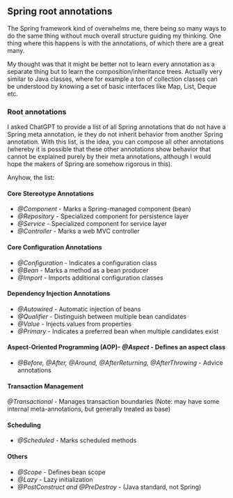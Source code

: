 ## Spring root annotations

The Spring framework kind of overwhelms me, there being so many ways to do the same thing without much overall structure guiding my thinking. One thing where this happens is with the annotations, of which there are a great many. 

My thought was that it might be better not to learn every annotation as a separate thing but to learn the composition/inheritance trees. Actually very similar to Java classes, where for example a ton of collection classes can be understood by knowing a set of basic interfaces like Map, List, Deque etc. 

### Root annotations

I asked ChatGPT to provide a list of all Spring annotations that do not have a Spring meta annotation, ie they do not inherit behavior from another Spring annotation. With this list, is the idea, you can compose all other annotations (whereby it is possible that these other annotations show behavior that cannot be explained purely by their meta annotations, although I would hope the makers of Spring are somehow rigorous in this).

Anyhow, the list:

#### Core Stereotype Annotations

- *@Component* - Marks a Spring-managed component (bean)
- *@Repository* - Specialized component for persistence layer
- *@Service* - Specialized component for service layer
- *@Controller* - Marks a web MVC controller

#### Core Configuration Annotations

- *@Configuration* - Indicates a configuration class
- *@Bean* - Marks a method as a bean producer
- *@Import* - Imports additional configuration classes

#### Dependency Injection Annotations

- *@Autowired* - Automatic injection of beans
- *@Qualifier* - Distinguish between multiple bean candidates
- *@Value* - Injects values from properties
- *@Primary* - Indicates a preferred bean when multiple candidates exist

#### Aspect-Oriented Programming (AOP)- *@Aspect* - Defines an aspect class

- *@Before, @After, @Around, @AfterReturning, @AfterThrowing* - Advice annotations

#### Transaction Management 

*@Transactional* - Manages transaction boundaries (Note: may have some internal meta-annotations, but generally treated as base)

#### Scheduling

- *@Scheduled* - Marks scheduled methods

#### Others

- *@Scope* - Defines bean scope
- *@Lazy* - Lazy initialization
- *@PostConstruct and @PreDestroy* -  (Java standard, not Spring)